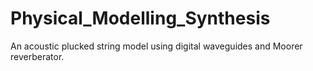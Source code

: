 # Physical_Modelling_Synthesis
An acoustic plucked string model using digital waveguides and Moorer reverberator.

